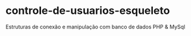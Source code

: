 # controle-de-usuarios-esqueleto

Estruturas de conexão e manipulação com banco de dados PHP & MySql
